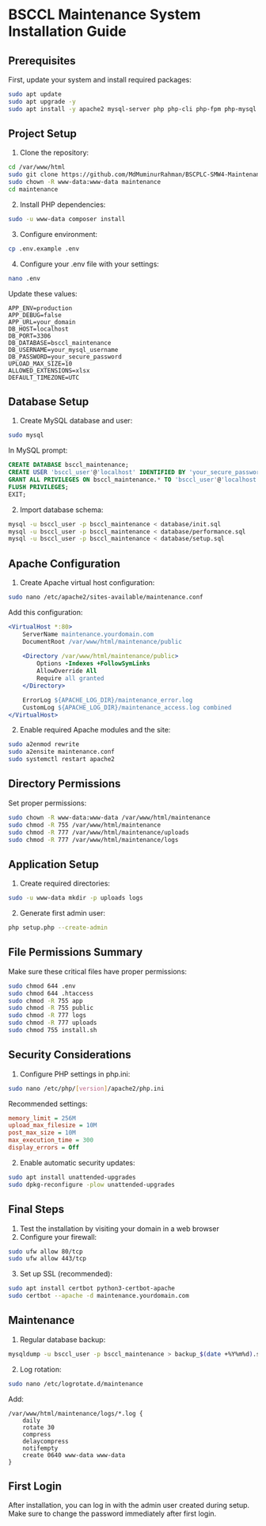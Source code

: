 # BSCCL Maintenance System Installation Guide

## Prerequisites

First, update your system and install required packages:

```bash
sudo apt update
sudo apt upgrade -y
sudo apt install -y apache2 mysql-server php php-cli php-fpm php-mysql php-zip php-gd php-mbstring php-curl php-xml php-bcmath php-json php-redis composer git unzip
```

## Project Setup

1. Clone the repository:
```bash
cd /var/www/html
sudo git clone https://github.com/MdMuminurRahman/BSCPLC-SMW4-Maintenance.git maintenance
sudo chown -R www-data:www-data maintenance
cd maintenance
```

2. Install PHP dependencies:
```bash
sudo -u www-data composer install
```

3. Configure environment:
```bash
cp .env.example .env
```

4. Configure your .env file with your settings:
```bash
nano .env
```

Update these values:
```properties
APP_ENV=production
APP_DEBUG=false
APP_URL=your_domain
DB_HOST=localhost
DB_PORT=3306
DB_DATABASE=bsccl_maintenance
DB_USERNAME=your_mysql_username
DB_PASSWORD=your_secure_password
UPLOAD_MAX_SIZE=10
ALLOWED_EXTENSIONS=xlsx
DEFAULT_TIMEZONE=UTC
```

## Database Setup

1. Create MySQL database and user:
```bash
sudo mysql
```

In MySQL prompt:
```sql
CREATE DATABASE bsccl_maintenance;
CREATE USER 'bsccl_user'@'localhost' IDENTIFIED BY 'your_secure_password';
GRANT ALL PRIVILEGES ON bsccl_maintenance.* TO 'bsccl_user'@'localhost';
FLUSH PRIVILEGES;
EXIT;
```

2. Import database schema:
```bash
mysql -u bsccl_user -p bsccl_maintenance < database/init.sql
mysql -u bsccl_user -p bsccl_maintenance < database/performance.sql
mysql -u bsccl_user -p bsccl_maintenance < database/setup.sql
```

## Apache Configuration

1. Create Apache virtual host configuration:
```bash
sudo nano /etc/apache2/sites-available/maintenance.conf
```

Add this configuration:
```apache
<VirtualHost *:80>
    ServerName maintenance.yourdomain.com
    DocumentRoot /var/www/html/maintenance/public
    
    <Directory /var/www/html/maintenance/public>
        Options -Indexes +FollowSymLinks
        AllowOverride All
        Require all granted
    </Directory>

    ErrorLog ${APACHE_LOG_DIR}/maintenance_error.log
    CustomLog ${APACHE_LOG_DIR}/maintenance_access.log combined
</VirtualHost>
```

2. Enable required Apache modules and the site:
```bash
sudo a2enmod rewrite
sudo a2ensite maintenance.conf
sudo systemctl restart apache2
```

## Directory Permissions

Set proper permissions:
```bash
sudo chown -R www-data:www-data /var/www/html/maintenance
sudo chmod -R 755 /var/www/html/maintenance
sudo chmod -R 777 /var/www/html/maintenance/uploads
sudo chmod -R 777 /var/www/html/maintenance/logs
```

## Application Setup

1. Create required directories:
```bash
sudo -u www-data mkdir -p uploads logs
```

2. Generate first admin user:
```bash
php setup.php --create-admin
```

## File Permissions Summary
Make sure these critical files have proper permissions:
```bash
sudo chmod 644 .env
sudo chmod 644 .htaccess
sudo chmod -R 755 app
sudo chmod -R 755 public
sudo chmod -R 777 logs
sudo chmod -R 777 uploads
sudo chmod 755 install.sh
```

## Security Considerations

1. Configure PHP settings in php.ini:
```bash
sudo nano /etc/php/[version]/apache2/php.ini
```

Recommended settings:
```ini
memory_limit = 256M
upload_max_filesize = 10M
post_max_size = 10M
max_execution_time = 300
display_errors = Off
```

2. Enable automatic security updates:
```bash
sudo apt install unattended-upgrades
sudo dpkg-reconfigure -plow unattended-upgrades
```

## Final Steps

1. Test the installation by visiting your domain in a web browser
2. Configure your firewall:
```bash
sudo ufw allow 80/tcp
sudo ufw allow 443/tcp
```

3. Set up SSL (recommended):
```bash
sudo apt install certbot python3-certbot-apache
sudo certbot --apache -d maintenance.yourdomain.com
```

## Maintenance

1. Regular database backup:
```bash
mysqldump -u bsccl_user -p bsccl_maintenance > backup_$(date +%Y%m%d).sql
```

2. Log rotation:
```bash
sudo nano /etc/logrotate.d/maintenance
```

Add:
```
/var/www/html/maintenance/logs/*.log {
    daily
    rotate 30
    compress
    delaycompress
    notifempty
    create 0640 www-data www-data
}
```

## First Login

After installation, you can log in with the admin user created during setup. Make sure to change the password immediately after first login.